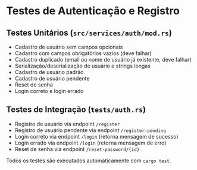 # Testes de Autenticação e Registro

## Testes Unitários (`src/services/auth/mod.rs`)
- Cadastro de usuário sem campos opcionais
- Cadastro com campos obrigatórios vazios (deve falhar)
- Cadastro duplicado (email ou nome de usuário já existente, deve falhar)
- Serialização/deserialização de usuário e strings longas
- Cadastro de usuário padrão
- Cadastro de usuário pendente
- Reset de senha
- Login correto e login errado

## Testes de Integração (`tests/auth.rs`)
- Registro de usuário via endpoint `/register`
- Registro de usuário pendente via endpoint `/register-pending`
- Login correto via endpoint `/login` (retorna mensagem de sucesso)
- Login errado via endpoint `/login` (retorna mensagem de erro)
- Reset de senha via endpoint `/reset-password/{id}`

Todos os testes são executados automaticamente com `cargo test`.
